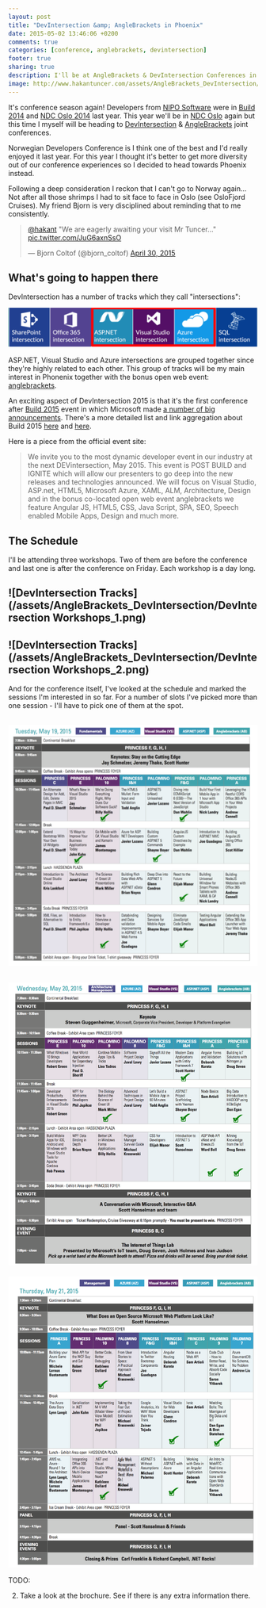 ```yaml
---
layout: post
title: "DevIntersection &amp; AngleBrackets in Phoenix"
date: 2015-05-02 13:46:06 +0200
comments: true
categories: [conference, anglebrackets, devintersection]
footer: true
sharing: true
description: I'll be at AngleBrackets & DevIntersection Conferences in Phoenix
image: http://www.hakantuncer.com/assets/AngleBrackets_DevIntersection/anglebrackets.png
---
```


It's conference season again! Developers from <a href="http://www.niposoftware.com/" target="_blank">NIPO Software</a> were in [Build 2014](http://channel9.msdn.com/Events/Build/2014) and [NDC Oslo 2014](http://www.ndcoslo.com) last year. This year we'll be in [NDC Oslo](http://www.ndcoslo.com) again but this time I myself will be heading to [DevIntersection](http://devintersection.com) & [AngleBrackets](https://anglebrackets.org/) joint conferences.

Norwegian Developers Conference is I think one of the best and I'd really enjoyed it last year. For this year I thought it's better to get more diversity out of our conference experiences so I decided to head towards Phoenix instead.

Following a deep consideration I reckon that I can't go to Norway again... Not after all those shrimps I had to sit face to face in Oslo (see OsloFjord Cruises). My friend Bjorn is very disciplined about reminding that to me consistently.
<br/>
<blockquote class="twitter-tweet" lang="en"><p lang="en" dir="ltr"><a href="https://twitter.com/hakant">@hakant</a> &quot;We are eagerly awaiting your visit Mr Tuncer...&quot; <a href="http://t.co/JuG6axnSsO">pic.twitter.com/JuG6axnSsO</a></p>&mdash; Bjorn Coltof (@bjorn_coltof) <a href="https://twitter.com/bjorn_coltof/status/593866800149995521">April 30, 2015</a></blockquote> <script async src="//platform.twitter.com/widgets.js" charset="utf-8"></script>

## What's going to happen there

DevIntersection has a number of tracks which they call "intersections":

![DevIntersection Tracks](/assets/AngleBrackets_DevIntersection/devintersection_tracks.png)

ASP.NET, Visual Studio and Azure intersections are grouped together since they're highly related to each other. This group of tracks will be my main interest in Phonenix together with the bonus open web event: [anglebrackets](https://anglebrackets.org/).

An exciting aspect of DevIntersection 2015 is that it's the first conference after [Build 2015](http://channel9.msdn.com/Events/Build/2015) event in which Microsoft made [a number of big announcements](http://venturebeat.com/2015/04/29/everything-that-happened-at-the-2015-microsoft-build-developer-conference/). There's a more detailed list and link aggregation about Build 2015 [here](http://blog.cwa.me.uk/2015/04/30/the-morning-brew-1851/) and [here](http://blog.cwa.me.uk/2015/05/01/the-morning-brew-1852/).

Here is a piece from the official event site:

>We invite you to the most dynamic developer event in our industry at the next DEVintersection, May 2015. This event is POST BUILD and IGNITE which will allow our presenters to go deep into the new releases and technologies announced. We will focus on Visual Studio, ASP.net, HTML5, Microsoft Azure, XAML, ALM, Architecture, Design and in the bonus co-located open web event anglebrackets we feature Angular JS, HTML5, CSS, Java Script, SPA, SEO, Speech enabled Mobile Apps, Design and much more.

## The Schedule

I'll be attending three workshops. Two of them are before the conference and last one is after the conference on Friday. Each workshop is a day long.

![DevIntersection Tracks](/assets/AngleBrackets_DevIntersection/DevIntersection Workshops_1.png)
---
![DevIntersection Tracks](/assets/AngleBrackets_DevIntersection/DevIntersection Workshops_2.png)
---
And for the conference itself, I've looked at the schedule and marked the sessions I'm interested in so far. For a number of slots I've picked more than one session - I'll have to pick one of them at the spot.

![DevIntersection Tracks](/assets/AngleBrackets_DevIntersection/DevIntersection_Schedule_Tuesday.png)
---
![DevIntersection Tracks](/assets/AngleBrackets_DevIntersection/DevIntersection_Schedule_Wednesday.png)
---
![DevIntersection Tracks](/assets/AngleBrackets_DevIntersection/DevIntersection_Schedule_Thursday.png)

TODO:

2. Take a look at the brochure. See if there is any extra information there.








